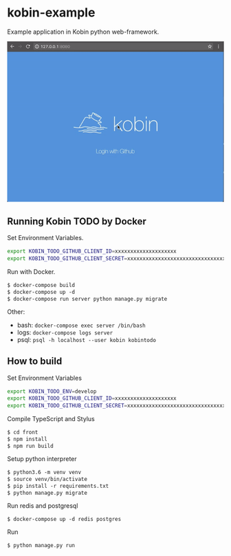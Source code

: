 # kobin-example

Example application in Kobin python web-framework.

![animation](./anim.gif)

## Running Kobin TODO by Docker

Set Environment Variables.

```sh
export KOBIN_TODO_GITHUB_CLIENT_ID=xxxxxxxxxxxxxxxxxxxx
export KOBIN_TODO_GITHUB_CLIENT_SECRET=xxxxxxxxxxxxxxxxxxxxxxxxxxxxxxxxxxxxxxxx
```

Run with Docker.

```console
$ docker-compose build
$ docker-compose up -d
$ docker-compose run server python manage.py migrate
```

Other:

- bash: `docker-compose exec server /bin/bash`
- logs: `docker-compose logs server`
- psql: `psql -h localhost --user kobin kobintodo`


## How to build

Set Environment Variables

```sh
export KOBIN_TODO_ENV=develop
export KOBIN_TODO_GITHUB_CLIENT_ID=xxxxxxxxxxxxxxxxxxxx
export KOBIN_TODO_GITHUB_CLIENT_SECRET=xxxxxxxxxxxxxxxxxxxxxxxxxxxxxxxxxxxxxxxx
```

Compile TypeScript and Stylus

```console
$ cd front
$ npm install
$ npm run build
```

Setup python interpreter

```console
$ python3.6 -m venv venv
$ source venv/bin/activate
$ pip install -r requirements.txt
$ python manage.py migrate
```

Run redis and postgresql

```console
$ docker-compose up -d redis postgres
```

Run

```
$ python manage.py run
```
